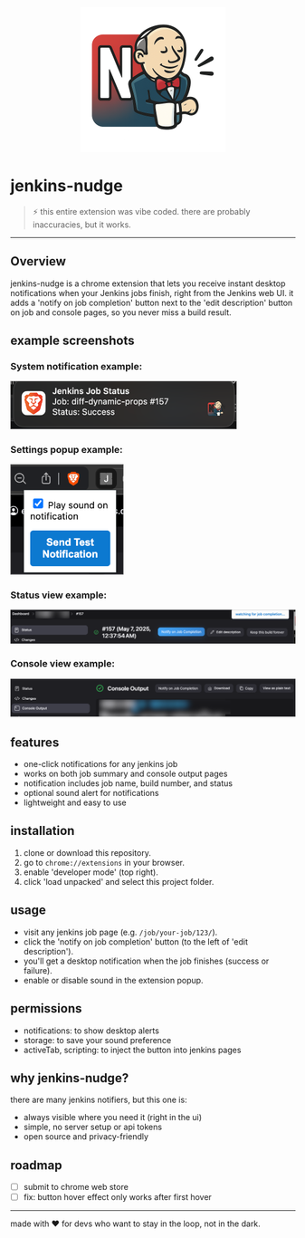 <div align="center">
  <img src="icon.png" alt="jenkins-nudge icon" width="256" height="256">
</div>

# jenkins-nudge

> ⚡️ this entire extension was vibe coded. there are probably inaccuracies, but it works.

---


## Overview
jenkins-nudge is a chrome extension that lets you receive instant desktop notifications when your Jenkins jobs finish, right from the Jenkins web UI. it adds a 'notify on job completion' button next to the 'edit description' button on job and console pages, so you never miss a build result.

## example screenshots

### System notification example:
<img src="images/screenshot-example-system-notification.png" alt="jenkins-nudge system notification example" width="400">

### Settings popup example:
<img src="images/screenshot-settings-popup.png" alt="jenkins-nudge settings popup example" width="200">

### Status view example:
<img src="images/screenshot-example-status-view.png" alt="jenkins-nudge status view example" width="600">

### Console view example:
<img src="images/screenshot-example-console-output-view.png" alt="jenkins-nudge console view example" width="600">

## features
- one-click notifications for any jenkins job
- works on both job summary and console output pages
- notification includes job name, build number, and status
- optional sound alert for notifications
- lightweight and easy to use

## installation
1. clone or download this repository.
2. go to `chrome://extensions` in your browser.
3. enable 'developer mode' (top right).
4. click 'load unpacked' and select this project folder.

## usage
- visit any jenkins job page (e.g. `/job/your-job/123/`).
- click the 'notify on job completion' button (to the left of 'edit description').
- you'll get a desktop notification when the job finishes (success or failure).
- enable or disable sound in the extension popup.

## permissions
- notifications: to show desktop alerts
- storage: to save your sound preference
- activeTab, scripting: to inject the button into jenkins pages

## why jenkins-nudge?
there are many jenkins notifiers, but this one is:
- always visible where you need it (right in the ui)
- simple, no server setup or api tokens
- open source and privacy-friendly

## roadmap
- [ ] submit to chrome web store
- [ ] fix: button hover effect only works after first hover

---

made with ❤️ for devs who want to stay in the loop, not in the dark.
